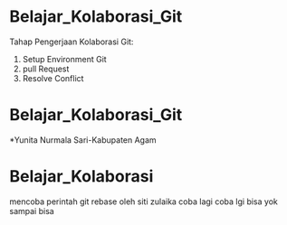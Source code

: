 
# Belajar_Kolaborasi_Git

Tahap Pengerjaan Kolaborasi Git:
1. Setup Environment Git
2. pull Request
3. Resolve Conflict


# Belajar_Kolaborasi_Git

*Yunita Nurmala Sari-Kabupaten Agam 

# Belajar_Kolaborasi
mencoba perintah git rebase
 oleh siti zulaika 
 coba lagi
coba lgi bisa yok sampai bisa

